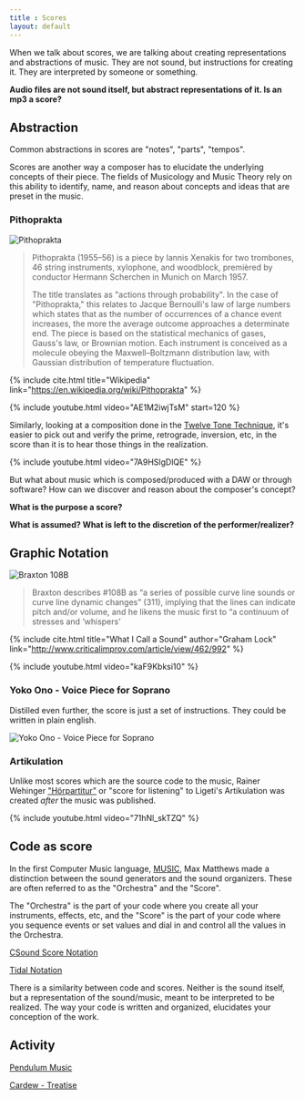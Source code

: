 ```yaml
---
title : Scores
layout: default
---
```


When we talk about scores, we are talking about creating representations and abstractions of music. They are not sound, but instructions for creating it. They are interpreted by someone or something.

**Audio files are not sound itself, but abstract representations of it. Is an mp3 a score?**

## Abstraction

Common abstractions in scores are "notes", "parts", "tempos".

Scores are another way a composer has to elucidate the underlying concepts of their piece. The fields of Musicology and Music Theory rely on this ability to identify, name, and reason about concepts and ideas that are preset in the music.

### Pithoprakta

![Pithoprakta]({{site.baseurl}}/images/xenakis-pithoprakta-1955-56.jpg)

> Pithoprakta (1955–56) is a piece by Iannis Xenakis for two trombones, 46 string instruments, xylophone, and woodblock, premièred by conductor Hermann Scherchen in Munich on March 1957.
>
> The title translates as "actions through probability". In the case of "Pithoprakta," this relates to Jacque Bernoulli's law of large numbers which states that as the number of occurrences of a chance event increases, the more the average outcome approaches a determinate end. The piece is based on the statistical mechanics of gases, Gauss's law, or Brownian motion. Each instrument is conceived as a molecule obeying the Maxwell–Boltzmann distribution law, with Gaussian distribution of temperature fluctuation.

{% include cite.html title="Wikipedia" link="https://en.wikipedia.org/wiki/Pithoprakta" %}

{% include youtube.html video="AE1M2iwjTsM" start=120 %}

Similarly, looking at a composition done in the [Twelve Tone Technique](http://en.wikipedia.org/wiki/Twelve-tone_technique), it's easier to pick out and verify the prime, retrograde, inversion, etc, in the score than it is to hear those things in the realization.

{% include youtube.html video="7A9HSlgDlQE" %}

But what about music which is composed/produced with a DAW or through software? How can we discover and reason about the composer's concept?

**What is the purpose a score?**

**What is assumed? What is left to the discretion of the performer/realizer?**

## Graphic Notation

![Braxton 108B]({{site.baseurl}}/images/braxton-108b.jpg)

> Braxton describes #108B as “a series of possible curve line sounds or curve line dynamic changes” (311), implying that the lines can indicate pitch and/or volume, and he likens the music first to “a continuum of stresses and ‘whispers’

{% include cite.html title="What I Call a Sound" author="Graham Lock" link="http://www.criticalimprov.com/article/view/462/992" %}

{% include youtube.html video="kaF9Kbksi10" %}

### Yoko Ono - Voice Piece for Soprano

Distilled even further, the score is just a set of instructions. They could be written in plain english.

![Yoko Ono - Voice Piece for Soprano]({{site.baseurl}}/images/yoko_ono_scream.gif)

### Artikulation

Unlike most scores which are the source code to the music, Rainer Wehinger ["Hörpartitur"](https://en.wikipedia.org/wiki/Graphic_notation) or "score for listening" to Ligeti's Artikulation was created _after_ the music was published.

{% include youtube.html video="71hNl_skTZQ" %}

## Code as score

In the first Computer Music language, [MUSIC](https://en.wikipedia.org/wiki/MUSIC-N#Design), Max Matthews made a distinction between the sound generators and the sound organizers. These are often referred to as the "Orchestra" and the "Score".

The "Orchestra" is the part of your code where you create all your instruments, effects, etc, and the "Score" is the part of your code where you sequence events or set values and dial in and control all the values in the Orchestra.

[CSound Score Notation](http://www.csounds.com/manual/html/ScoreTop.html)

[Tidal Notation](https://toplap.org/tidal/)

There is a similarity between code and scores. Neither is the sound itself, but a representation of the sound/music, meant to be interpreted to be realized. The way your code is written and organized, elucidates your conception of the work.

## Activity

[Pendulum Music]({{site.baseurl}}/activity/pendulum_music)

[Cardew - Treatise]({{site.baseurl}}/activity/treatise)
